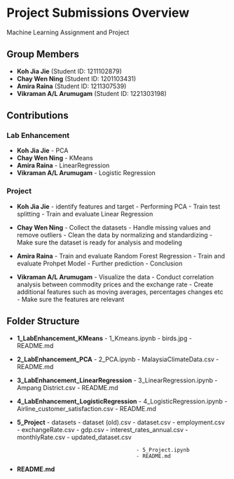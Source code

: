 # Project Submissions Overview
Machine Learning Assignment and Project

## Group Members

- **Koh Jia Jie**           (Student ID: 1211102879)
- **Chay Wen Ning**         (Student ID: 1201103431)
- **Amira Raina**           (Student ID: 1211307539)
- **Vikraman A/L Arumugam** (Student ID: 1221303198)

## Contributions
### Lab Enhancement
- **Koh Jia Jie**           - PCA
- **Chay Wen Ning**         - KMeans
- **Amira Raina**           - LinearRegression
- **Vikraman A/L Arumugam** - Logistic Regression

### Project
- **Koh Jia Jie**           - identify features and target
                            - Performing PCA
                            - Train test splitting
                            - Train and evaluate Linear Regression

- **Chay Wen Ning**         - Collect the datasets
                            - Handle missing values and remove outliers
                            - Clean the data by normalizing and standardizing
                            - Make sure the dataset is ready for analysis and modeling

- **Amira Raina**           - Train and evaluate Random Forest Regression
                            - Train and evaluate Prohpet Model
                            - Further prediction
                            - Conclusion

- **Vikraman A/L Arumugam** - Visualize the data
                            - Conduct correlation analysis between commodity prices and the exchange rate
                            - Create additional features such as moving averages, percentages changes etc
                            - Make sure the features are relevant


## Folder Structure
- **1_LabEnhancement_KMeans**               - 1_Kmeans.ipynb
                                            - birds.jpg
                                            - README.md

- **2_LabEnhancement_PCA**                  - 2_PCA.ipynb
                                            - MalaysiaClimateData.csv
                                            - README.md

- **3_LabEnhancement_LinearRegression**     - 3_LinearRegression.ipynb
                                            - Ampang District.csv
                                            - README.md

- **4_LabEnhancement_LogisticRegression**   - 4_LogisticRegression.ipynb
                                            - Airline_customer_satisfaction.csv
                                            - README.md

- **5_Project**                             - datasets
                                                - dataset (old).csv
                                                - dataset.csv
                                                - employment.csv
                                                - exchangeRate.csv
                                                - gdp.csv
                                                - interest_rates_annual.csv
                                                - monthlyRate.csv
                                                - updated_dataset.csv
                                                
                                            - 5_Project.ipynb
                                            - README.md

- **README.md**